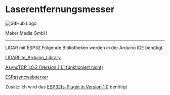 # Laserentfernungsmesser

![GitHub Logo](http://www.heise.de/make/icons/make_logo.png)

Maker Media GmbH
*** 

LIDAR mit ESP32 
Folgende Bibliotheken werden in der Arduino IDE benötigt

[LIDARLite_Arduino_Library](https://github.com/garmin/LIDARLite_v3_Arduino_Library/archive/master.zip)

[AsyncTCP 1.0.2 (Version 1.1.1 funktioniert nicht)](https://github.com/me-no-dev/AsyncTCP/tree/952b7eb6ba62f7071f7da2a274d36e06b97de572)

[ESPasyncwebserver](https://github.com/me-no-dev/ESPAsyncWebServer)

Zusätzlich wird das 
[ESP32fs-Plugin in Version 1.0](https://github.com/me-no-dev/arduino-esp32fs-plugin/releases/download/1.0/ESP32FS-1.0.zip)
 benötigt



